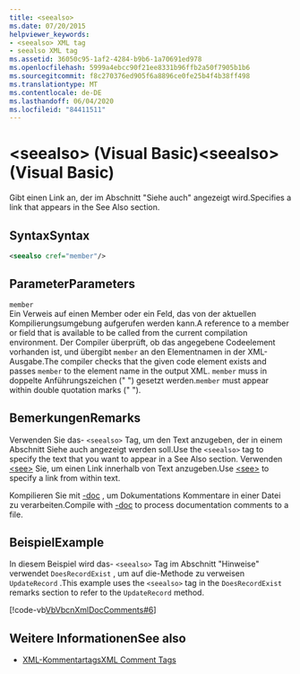 ```yaml
---
title: <seealso>
ms.date: 07/20/2015
helpviewer_keywords:
- <seealso> XML tag
- seealso XML tag
ms.assetid: 36050c95-1af2-4284-b9b6-1a70691ed978
ms.openlocfilehash: 5999a4ebcc90f21ee8331b96ffb2a50f7905b1b6
ms.sourcegitcommit: f8c270376ed905f6a8896ce0fe25b4f4b38ff498
ms.translationtype: MT
ms.contentlocale: de-DE
ms.lasthandoff: 06/04/2020
ms.locfileid: "84411511"
---
```

# <a name="seealso-visual-basic"></a><span data-ttu-id="93ad2-101">\<seealso> (Visual Basic)</span><span class="sxs-lookup"><span data-stu-id="93ad2-101">\<seealso> (Visual Basic)</span></span>
<span data-ttu-id="93ad2-102">Gibt einen Link an, der im Abschnitt "Siehe auch" angezeigt wird.</span><span class="sxs-lookup"><span data-stu-id="93ad2-102">Specifies a link that appears in the See Also section.</span></span>  
  
## <a name="syntax"></a><span data-ttu-id="93ad2-103">Syntax</span><span class="sxs-lookup"><span data-stu-id="93ad2-103">Syntax</span></span>  
  
```xml  
<seealso cref="member"/>  
```  
  
## <a name="parameters"></a><span data-ttu-id="93ad2-104">Parameter</span><span class="sxs-lookup"><span data-stu-id="93ad2-104">Parameters</span></span>  
 `member`  
 <span data-ttu-id="93ad2-105">Ein Verweis auf einen Member oder ein Feld, das von der aktuellen Kompilierungsumgebung aufgerufen werden kann.</span><span class="sxs-lookup"><span data-stu-id="93ad2-105">A reference to a member or field that is available to be called from the current compilation environment.</span></span> <span data-ttu-id="93ad2-106">Der Compiler überprüft, ob das angegebene Codeelement vorhanden ist, und übergibt `member` an den Elementnamen in der XML-Ausgabe.</span><span class="sxs-lookup"><span data-stu-id="93ad2-106">The compiler checks that the given code element exists and passes `member` to the element name in the output XML.</span></span> <span data-ttu-id="93ad2-107">`member` muss in doppelte Anführungszeichen (" ") gesetzt werden.</span><span class="sxs-lookup"><span data-stu-id="93ad2-107">`member` must appear within double quotation marks (" ").</span></span>  
  
## <a name="remarks"></a><span data-ttu-id="93ad2-108">Bemerkungen</span><span class="sxs-lookup"><span data-stu-id="93ad2-108">Remarks</span></span>  
 <span data-ttu-id="93ad2-109">Verwenden Sie das- `<seealso>` Tag, um den Text anzugeben, der in einem Abschnitt Siehe auch angezeigt werden soll.</span><span class="sxs-lookup"><span data-stu-id="93ad2-109">Use the `<seealso>` tag to specify the text that you want to appear in a See Also section.</span></span> <span data-ttu-id="93ad2-110">Verwenden [\<see>](see.md) Sie, um einen Link innerhalb von Text anzugeben.</span><span class="sxs-lookup"><span data-stu-id="93ad2-110">Use [\<see>](see.md) to specify a link from within text.</span></span>  
  
 <span data-ttu-id="93ad2-111">Kompilieren Sie mit [-doc](../../reference/command-line-compiler/doc.md) , um Dokumentations Kommentare in einer Datei zu verarbeiten.</span><span class="sxs-lookup"><span data-stu-id="93ad2-111">Compile with [-doc](../../reference/command-line-compiler/doc.md) to process documentation comments to a file.</span></span>  
  
## <a name="example"></a><span data-ttu-id="93ad2-112">Beispiel</span><span class="sxs-lookup"><span data-stu-id="93ad2-112">Example</span></span>  
 <span data-ttu-id="93ad2-113">In diesem Beispiel wird das- `<seealso>` Tag im Abschnitt "Hinweise" verwendet `DoesRecordExist` , um auf die-Methode zu verweisen `UpdateRecord` .</span><span class="sxs-lookup"><span data-stu-id="93ad2-113">This example uses the `<seealso>` tag in the `DoesRecordExist` remarks section to refer to the `UpdateRecord` method.</span></span>  
  
 [!code-vb[VbVbcnXmlDocComments#6](~/samples/snippets/visualbasic/VS_Snippets_VBCSharp/VbVbcnXmlDocComments/VB/Class1.vb#6)]  
  
## <a name="see-also"></a><span data-ttu-id="93ad2-114">Weitere Informationen</span><span class="sxs-lookup"><span data-stu-id="93ad2-114">See also</span></span>

- [<span data-ttu-id="93ad2-115">XML-Kommentartags</span><span class="sxs-lookup"><span data-stu-id="93ad2-115">XML Comment Tags</span></span>](index.md)
